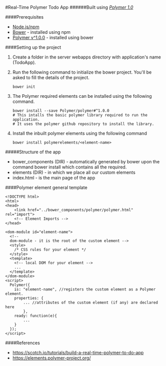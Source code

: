 #Real-Time Polymer Todo App
######Built using [*Polymer 1.0*](https://www.polymer-project.org/1.0/docs/)

####Prerequisites
  * [Node.js/npm](https://nodejs.org/en/download/)
  * [Bower](http://blog.teamtreehouse.com/getting-started-bower) - installed using npm
  * [Polymer v^1.0.0](https://github.com/Polymer/polymer/releases) - installed using bower

####Setting up the project
  1. Create a folder in the server webapps directory with application's name (TodoApp).
  2. Run the following command to initialize the bower project. You'll be asked to fill the details of the project.
  
      ```
      bower init
      ```
  3. The Polymer required elements can be installed using the following command.
  
      ```
      bower install --save Polymer/polymer#^1.0.0
      # This intalls the basic polymer library required to run the application.
      # It uses the polymer github repository to install the library.
      ```
  4. Install the inbuilt polymer elements using the following command
  
      ```
      bower install polymerelements/<element-name>
      ```

#####Structure of the app
  * bower_components (DIR) - automatically generated by bower upon the command bower install which contains all the required.
  * elements (DIR) - in which we place all our custom elements
  * index.html - is the main page of the app

####Polymer element general template
```
<!DOCTYPE html>
<html>
<head>
    <link href="../bower_components/polymer/polymer.html" rel="import">
    <!-- Element Imports -->
</head>

<dom-module id="element-name">
  <!-- 
  dom-module - it is the root of the custom element -->
  <style>
    /* CSS rules for your element */
  </style>
  <template>
    <!-- local DOM for your element -->
    ...
  </template>
</dom-module>
<script>
  Polymer({
    is: "element-name", //registers the custom element as a Polymer element.
    properties: {
        ... //attributes of the custom element (if any) are declared here
        },
    ready: function(e){
        ...
    }
  });
</script>
```
####References
  * https://scotch.io/tutorials/build-a-real-time-polymer-to-do-app
  * https://elements.polymer-project.org/
